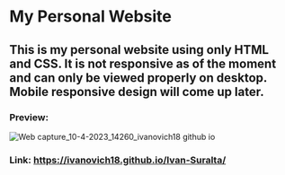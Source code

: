# My Personal Website
## This is my personal website using only HTML and CSS. It is not responsive as of the moment and can only be viewed properly on desktop. Mobile responsive design will come up later.
### Preview:
![Web capture_10-4-2023_14260_ivanovich18 github io](https://user-images.githubusercontent.com/88656474/230841219-072ed5e4-d716-4759-a702-0671c12cb097.jpeg)
### Link: https://ivanovich18.github.io/Ivan-Suralta/
